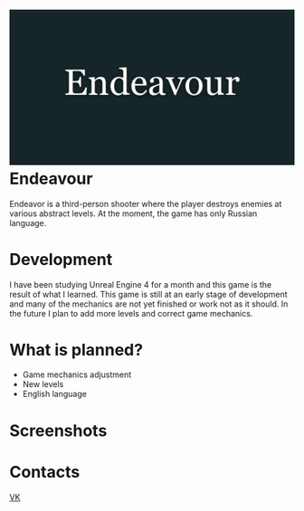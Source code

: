 ![alt text](https://github.com/Enforker/Endeavour/blob/master/Screenshots/Name.jpg)
Endeavour
=====================

Endeavor is a third-person shooter where the player destroys enemies at various abstract levels. At the moment, the game has only Russian language.

Development
=====================

I have been studying Unreal Engine 4 for a month and this game is the result of what I learned. This game is still at an early stage of development and many of the mechanics are not yet finished or work not as it should. In the future I plan to add more levels and correct game mechanics.

What is planned?
=====================

* Game mechanics adjustment
* New levels
* English language

Screenshots
=====================

Contacts
=====================

[VK](https://vk.com/enforker)
